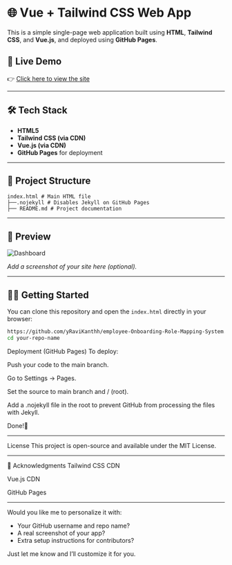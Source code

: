 # 🌐 Vue + Tailwind CSS Web App

This is a simple single-page web application built using **HTML**, **Tailwind CSS**, and **Vue.js**, and deployed using **GitHub Pages**.

## 🚀 Live Demo

👉 [Click here to view the site](https://yravikanthh.github.io/employee-Onboarding-Role-Mapping-System/)  


---

## 🛠 Tech Stack

- **HTML5**
- **Tailwind CSS (via CDN)**
- **Vue.js (via CDN)**
- **GitHub Pages** for deployment

---

## 📁 Project Structure

```
index.html # Main HTML file
├──.nojekyll # Disables Jekyll on GitHub Pages
├── README.md # Project documentation

```
---
## 📸 Preview

![Dashboard](https://raw.githubusercontent.com/yRaviKanthh/employee-Onboarding-Role-Mapping-System/blob/main/Screenshots/Dashboard.png)

_Add a screenshot of your site here (optional)._

---

## 🧑‍💻 Getting Started

You can clone this repository and open the `index.html` directly in your browser:

```bash
https://github.com/yRaviKanthh/employee-Onboarding-Role-Mapping-System.git
cd your-repo-name
```

Deployment (GitHub Pages)
To deploy:

Push your code to the main branch.

Go to Settings → Pages.

Set the source to main branch and / (root).

Add a .nojekyll file in the root to prevent GitHub from processing the files with Jekyll.

Done!🎉

---
 License
This project is open-source and available under the MIT License.

---
🙌 Acknowledgments
Tailwind CSS CDN

Vue.js CDN

GitHub Pages

---

Would you like me to personalize it with:
- Your GitHub username and repo name?
- A real screenshot of your app?
- Extra setup instructions for contributors?

Just let me know and I’ll customize it for you.
